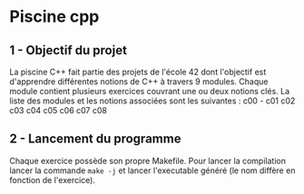 # Piscine cpp
## 1 - Objectif du projet
La piscine C++ fait partie des projets de l'école 42 dont l'objectif est d'apprendre différentes notions de C++ à travers 9 modules. Chaque module contient plusieurs exercices couvrant une ou deux notions clés.
La liste des modules et les notions associées sont les suivantes :
c00 - 
c01
c02
c03
c04
c05
c06
c07
c08

## 2 - Lancement du programme
Chaque exercice possède son propre Makefile. Pour lancer la compilation lancer la commande ```make -j``` et lancer l'executable généré (le nom diffère en fonction de l'exercice).
